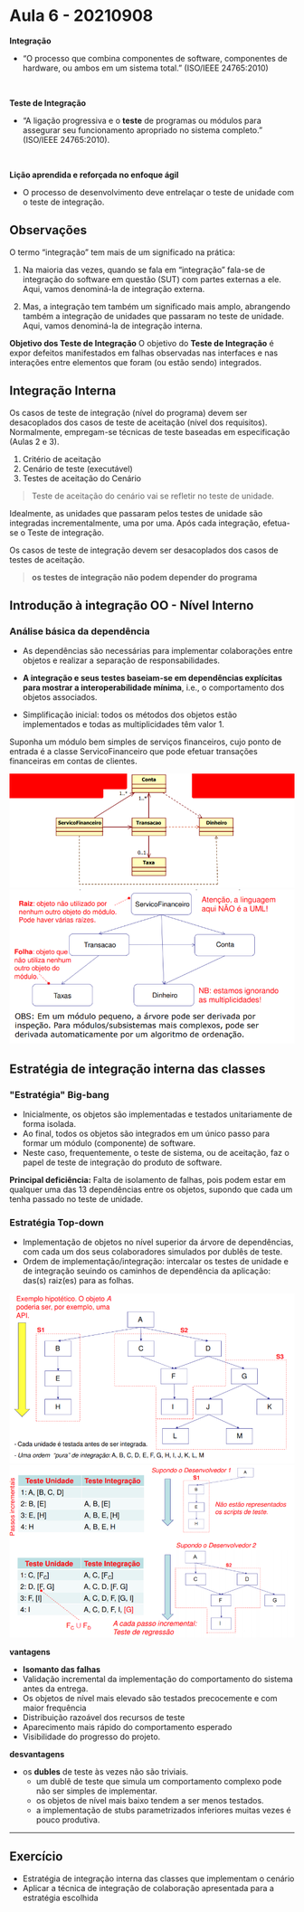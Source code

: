 # Aula 6 - 20210908


**Integração** 
- “O processo que combina componentes de software, componentes de hardware, ou ambos em um sistema total.” (ISO/IEEE 24765:2010)

<br>

**Teste de Integração** 
- “A ligação progressiva e o **teste** de programas ou módulos para assegurar seu funcionamento apropriado no sistema completo.” (ISO/IEEE 24765:2010).

<br>

**Lição aprendida e reforçada no enfoque ágil**
- O processo de desenvolvimento deve entrelaçar o teste de unidade com o teste de integração.

## Observações 
O termo “integração” tem mais de um significado na prática:

1.  Na maioria das vezes, quando se fala em “integração” fala-se de integração do software em questão (SUT) com partes externas a ele. Aqui, vamos denominá-la de integração externa. 

2. Mas, a integração tem também um significado mais amplo, abrangendo também a integração de unidades que passaram no teste de unidade. Aqui, vamos denominá-la de integração interna.

**Objetivo dos Teste de Integração**
O objetivo do **Teste de Integração** é expor defeitos manifestados em falhas observadas nas interfaces e nas interações entre elementos que foram (ou estão sendo) integrados.

## Integração Interna
Os casos de teste de integração (nível do programa) devem ser desacoplados dos casos de teste de aceitação (nível dos requisitos). Normalmente, empregam-se técnicas de teste baseadas em especificação (Aulas 2 e 3).

1. Critério de aceitação
2. Cenário de teste (executável)
3. Testes de aceitação do Cenário
> Teste de aceitação do cenário vai se refletir no teste de unidade.

Idealmente, as unidades que passaram pelos testes de unidade são integradas incrementalmente, uma por uma. Após cada integração, efetua-se o Teste de integração.

Os casos de teste de integração devem ser desacoplados dos casos de testes de aceitação.
> **os testes de integração não podem depender do programa**

## Introdução à integração OO - Nível Interno
### Análise básica da dependência

- As dependências são necessárias para implementar colaborações entre objetos e realizar a separação de responsabilidades.

- **A integração e seus testes baseiam-se em dependências explícitas para mostrar a interoperabilidade mínima**, i.e., o comportamento dos objetos associados.

- Simplificação inicial: todos os métodos dos objetos estão implementados e todas as multiplicidades têm valor 1.


Suponha um módulo bem simples de serviços financeiros, cujo ponto de entrada é a classe ServicoFinanceiro que pode efetuar transações financeiras em contas de clientes.

![](./resources/servico-financeiro-analise-dependencia.png)
![](./resources/servico-financeiro-analise-dependencia-2.png)

## Estratégia de integração interna das classes

### "Estratégia" Big-bang
- Inicialmente, os objetos são implementadas e testados unitariamente de forma isolada.
- Ao final, todos os objetos são integrados em um único passo para formar um módulo (componente) de software.
- Neste caso, frequentemente, o teste de sistema, ou de aceitação, faz o papel de teste de integração do produto de software.

**Principal deficiência:** Falta de isolamento de falhas, pois podem estar em qualquer uma das 13 dependências entre os objetos, supondo que cada um tenha passado no teste de unidade.

### Estratégia Top-down
- Implementação de objetos no nível superior da árvore de dependências, com cada um dos seus colaboradores simulados por dublês de teste.
- Ordem de implementação/integração: intercalar os testes de unidade e de integração seuindo os caminhos de dependência da aplicação: das(s) raiz(es) para as folhas.

![](./resources/top-down-integration-test.png)
![](./resources/top-down-integration-test-2.png)

**vantagens**
- **Isomanto das falhas**
- Validação incremental da implementação do comportamento do sistema antes da entrega.
- Os objetos de nível mais elevado são testados precocemente e com maior frequência
- Distribuição razoável dos recursos de teste
- Aparecimento mais rápido do comportamento esperado
- Visibilidade do progresso do projeto.

**desvantagens**
- os **dubles** de teste às vezes não são triviais.
	- um dublê de teste que simula um comportamento complexo pode não ser simples de implementar.
	- os objetos de nível mais baixo tendem a ser menos testados.
	- a implementação de stubs parametrizados inferiores muitas vezes é pouco produtiva.



---

## Exercício
- Estratégia de integração interna das classes que implementam o cenário
- Aplicar a técnica de integração de colaboração apresentada para a estratégia escolhida